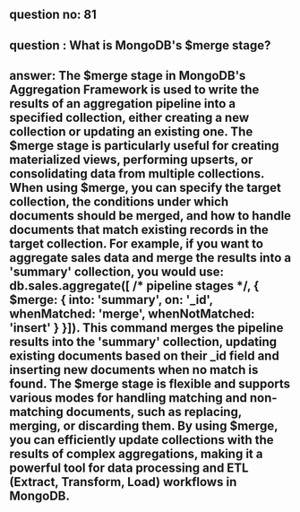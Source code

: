
      
## question no: 81

## question : What is MongoDB's $merge stage?

## answer: The $merge stage in MongoDB's Aggregation Framework is used to write the results of an aggregation pipeline into a specified collection, either creating a new collection or updating an existing one. The $merge stage is particularly useful for creating materialized views, performing upserts, or consolidating data from multiple collections. When using $merge, you can specify the target collection, the conditions under which documents should be merged, and how to handle documents that match existing records in the target collection. For example, if you want to aggregate sales data and merge the results into a 'summary' collection, you would use: db.sales.aggregate([ /* pipeline stages */, { $merge: { into: 'summary', on: '_id', whenMatched: 'merge', whenNotMatched: 'insert' } }]). This command merges the pipeline results into the 'summary' collection, updating existing documents based on their _id field and inserting new documents when no match is found. The $merge stage is flexible and supports various modes for handling matching and non-matching documents, such as replacing, merging, or discarding them. By using $merge, you can efficiently update collections with the results of complex aggregations, making it a powerful tool for data processing and ETL (Extract, Transform, Load) workflows in MongoDB.
      